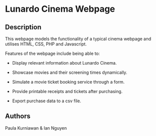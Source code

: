 # Lunardo Cinema Webpage
## Description

This webpage models the functionality of a typical cinema webpage and utilises HTML, CSS, PHP and Javascript.

Features of the webpage include being able to: 

- Display relevant information about Lunardo Cinema. 

- Showcase movies and their screening times dynamically. 

- Simulate a movie ticket booking service through a form. 

- Provide printable receipts and tickets after purchasing.

- Export purchase data to a csv file. 

## Authors
Paula Kurniawan & Ian Nguyen
